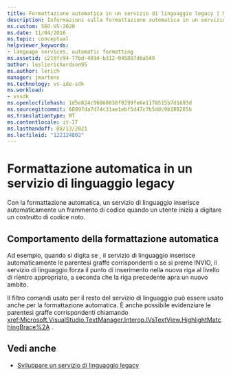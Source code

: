 ```yaml
---
title: Formattazione automatica in un servizio di linguaggio legacy | Microsoft Docs
description: Informazioni sulla formattazione automatica in un servizio di linguaggio legacy, che inserisce automaticamente un frammento di codice quando si inizia a digitare un costrutto di codice noto.
ms.custom: SEO-VS-2020
ms.date: 11/04/2016
ms.topic: conceptual
helpviewer_keywords:
- language services, automatic formatting
ms.assetid: c210fc94-77bd-4694-b312-045087d8a549
author: leslierichardson95
ms.author: lerich
manager: jmartens
ms.technology: vs-ide-sdk
ms.workload:
- vssdk
ms.openlocfilehash: 1d5e824c96860030f0299fe6e1178515b7d1693d
ms.sourcegitcommit: 68897da7d74c31ae1ebf5d47c7b5ddc9b108265b
ms.translationtype: MT
ms.contentlocale: it-IT
ms.lasthandoff: 08/13/2021
ms.locfileid: "122124802"
---
```

# <a name="automatic-formatting-in-a-legacy-language-service"></a>Formattazione automatica in un servizio di linguaggio legacy
Con la formattazione automatica, un servizio di linguaggio inserisce automaticamente un frammento di codice quando un utente inizia a digitare un costrutto di codice noto.

## <a name="automatic-formatting-behavior"></a>Comportamento della formattazione automatica
 Ad esempio, quando si digita se *,* il servizio di linguaggio inserisce automaticamente le parentesi graffe corrispondenti o se si preme INVIO, il servizio di linguaggio forza il punto di inserimento nella nuova riga al livello di rientro appropriato, a seconda che la riga precedente apra un nuovo ambito.

 Il filtro comandi usato per il resto del servizio di linguaggio può essere usato anche per la formattazione automatica. È anche possibile evidenziare le parentesi graffe corrispondenti chiamando <xref:Microsoft.VisualStudio.TextManager.Interop.IVsTextView.HighlightMatchingBrace%2A> .

## <a name="see-also"></a>Vedi anche
- [Sviluppare un servizio di linguaggio legacy](../../extensibility/internals/developing-a-legacy-language-service.md)
